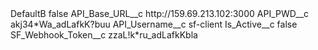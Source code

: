 <?xml version="1.0" encoding="UTF-8"?>
<CustomMetadata xmlns="http://soap.sforce.com/2006/04/metadata" xmlns:xsi="http://www.w3.org/2001/XMLSchema-instance" xmlns:xsd="http://www.w3.org/2001/XMLSchema">
    <label>DefaultB</label>
    <protected>false</protected>
    <values>
        <field>API_Base_URL__c</field>
        <value xsi:type="xsd:string">http://159.69.213.102:3000</value>
    </values>
    <values>
        <field>API_PWD__c</field>
        <value xsi:type="xsd:string">akj34*Wa_adLafkK?buu</value>
    </values>
    <values>
        <field>API_Username__c</field>
        <value xsi:type="xsd:string">sf-client</value>
    </values>
    <values>
        <field>Is_Active__c</field>
        <value xsi:type="xsd:boolean">false</value>
    </values>
    <values>
        <field>SF_Webhook_Token__c</field>
        <value xsi:type="xsd:string">zzaL!k*ru_adLafkKbla</value>
    </values>
</CustomMetadata>
